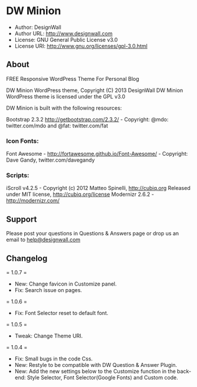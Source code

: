 # DW Minion
* Author: DesignWall
* Author URL: http://www.designwall.com
* License: GNU General Public License v3.0
* License URI: http://www.gnu.org/licenses/gpl-3.0.html

## About
FREE Responsive WordPress Theme For Personal Blog

DW Minion WordPress theme, Copyright (C) 2013 DesignWall
DW Minion WordPress theme is licensed under the GPL v3.0

DW Minion is built with the following resources:

Bootstrap 2.3.2 http://getbootstrap.com/2.3.2/ - Copyright: @mdo: twitter.com/mdo and @fat: twitter.com/fat

### Icon Fonts: 
Font Awesome - http://fortawesome.github.io/Font-Awesome/ - Copyright: Dave Gandy, twitter.com/davegandy

### Scripts:
iScroll v4.2.5 - Copyright (c) 2012 Matteo Spinelli, http://cubiq.org
Released under MIT license, http://cubiq.org/license
Modernizr 2.6.2 - http://modernizr.com/

## Support
Please post your questions in Questions & Answers page or drop us an email to help@designwall.com

## Changelog
= 1.0.7 =
* New: Change favicon in Customize panel.
* Fix: Search issue on pages.

= 1.0.6 =
* Fix: Font Selector reset to default font.

= 1.0.5 =
* Tweak: Change Theme URI.

= 1.0.4 =
* Fix: Small bugs in the code Css.
* New: Restyle to be compatible with DW Question & Answer Plugin.
* New: Add the new settings below to the Customize function in the back-end: Style Selector, Font Selector(Google Fonts) and Custom code.
